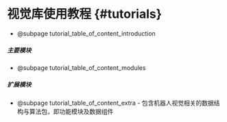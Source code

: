 视觉库使用教程 {#tutorials}
============

- @subpage tutorial_table_of_content_introduction

##### 主要模块

- @subpage tutorial_table_of_content_modules

##### 扩展模块

- @subpage tutorial_table_of_content_extra - 包含机器人视觉相关的数据结构与算法包，即功能模块及数据组件
